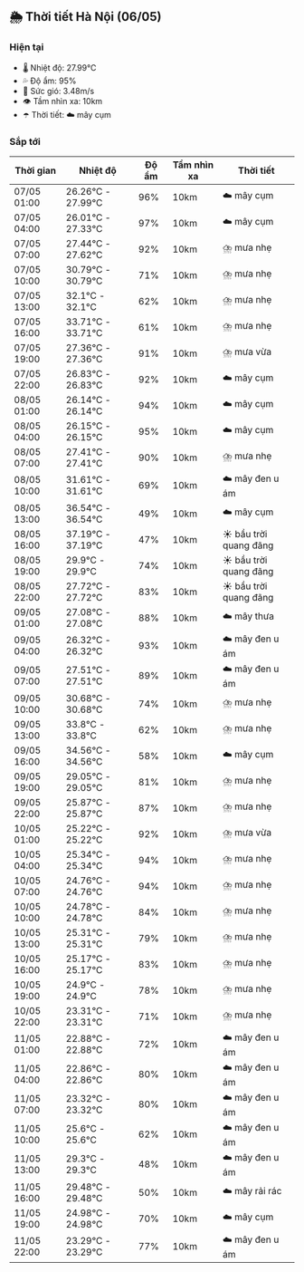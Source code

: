 ## 🌦️ Thời tiết Hà Nội (06/05)

### Hiện tại

- 🌡️ Nhiệt độ: 27.99℃
- 💦 Độ ẩm: 95%
- 💨 Sức gió: 3.48m/s
- 👁️ Tầm nhìn xa: 10km
- ☂️ Thời tiết: ☁️ mây cụm

### Sắp tới

| Thời gian | Nhiệt độ | Độ ẩm | Tầm nhìn xa | Thời tiết |
| --- | --- | --- | --- | --- |
| 07/05 01:00 | 26.26℃ - 27.99℃ | 96% | 10km | ☁️ mây cụm |
| 07/05 04:00 | 26.01℃ - 27.33℃ | 97% | 10km | ☁️ mây cụm |
| 07/05 07:00 | 27.44℃ - 27.62℃ | 92% | 10km | ⛈️ mưa nhẹ |
| 07/05 10:00 | 30.79℃ - 30.79℃ | 71% | 10km | ⛈️ mưa nhẹ |
| 07/05 13:00 | 32.1℃ - 32.1℃ | 62% | 10km | ⛈️ mưa nhẹ |
| 07/05 16:00 | 33.71℃ - 33.71℃ | 61% | 10km | ⛈️ mưa nhẹ |
| 07/05 19:00 | 27.36℃ - 27.36℃ | 91% | 10km | ⛈️ mưa vừa |
| 07/05 22:00 | 26.83℃ - 26.83℃ | 92% | 10km | ☁️ mây cụm |
| 08/05 01:00 | 26.14℃ - 26.14℃ | 94% | 10km | ☁️ mây cụm |
| 08/05 04:00 | 26.15℃ - 26.15℃ | 95% | 10km | ☁️ mây cụm |
| 08/05 07:00 | 27.41℃ - 27.41℃ | 90% | 10km | ⛈️ mưa nhẹ |
| 08/05 10:00 | 31.61℃ - 31.61℃ | 69% | 10km | ☁️ mây đen u ám |
| 08/05 13:00 | 36.54℃ - 36.54℃ | 49% | 10km | ☁️ mây cụm |
| 08/05 16:00 | 37.19℃ - 37.19℃ | 47% | 10km | ☀️ bầu trời quang đãng |
| 08/05 19:00 | 29.9℃ - 29.9℃ | 74% | 10km | ☀️ bầu trời quang đãng |
| 08/05 22:00 | 27.72℃ - 27.72℃ | 83% | 10km | ☀️ bầu trời quang đãng |
| 09/05 01:00 | 27.08℃ - 27.08℃ | 88% | 10km | ☁️ mây thưa |
| 09/05 04:00 | 26.32℃ - 26.32℃ | 93% | 10km | ☁️ mây đen u ám |
| 09/05 07:00 | 27.51℃ - 27.51℃ | 89% | 10km | ☁️ mây đen u ám |
| 09/05 10:00 | 30.68℃ - 30.68℃ | 74% | 10km | ⛈️ mưa nhẹ |
| 09/05 13:00 | 33.8℃ - 33.8℃ | 62% | 10km | ⛈️ mưa nhẹ |
| 09/05 16:00 | 34.56℃ - 34.56℃ | 58% | 10km | ☁️ mây cụm |
| 09/05 19:00 | 29.05℃ - 29.05℃ | 81% | 10km | ⛈️ mưa nhẹ |
| 09/05 22:00 | 25.87℃ - 25.87℃ | 87% | 10km | ⛈️ mưa nhẹ |
| 10/05 01:00 | 25.22℃ - 25.22℃ | 92% | 10km | ⛈️ mưa vừa |
| 10/05 04:00 | 25.34℃ - 25.34℃ | 94% | 10km | ⛈️ mưa nhẹ |
| 10/05 07:00 | 24.76℃ - 24.76℃ | 94% | 10km | ⛈️ mưa nhẹ |
| 10/05 10:00 | 24.78℃ - 24.78℃ | 84% | 10km | ⛈️ mưa nhẹ |
| 10/05 13:00 | 25.31℃ - 25.31℃ | 79% | 10km | ⛈️ mưa nhẹ |
| 10/05 16:00 | 25.17℃ - 25.17℃ | 83% | 10km | ⛈️ mưa nhẹ |
| 10/05 19:00 | 24.9℃ - 24.9℃ | 78% | 10km | ⛈️ mưa nhẹ |
| 10/05 22:00 | 23.31℃ - 23.31℃ | 71% | 10km | ⛈️ mưa nhẹ |
| 11/05 01:00 | 22.88℃ - 22.88℃ | 72% | 10km | ☁️ mây đen u ám |
| 11/05 04:00 | 22.86℃ - 22.86℃ | 80% | 10km | ☁️ mây đen u ám |
| 11/05 07:00 | 23.32℃ - 23.32℃ | 80% | 10km | ☁️ mây đen u ám |
| 11/05 10:00 | 25.6℃ - 25.6℃ | 62% | 10km | ☁️ mây đen u ám |
| 11/05 13:00 | 29.3℃ - 29.3℃ | 48% | 10km | ☁️ mây đen u ám |
| 11/05 16:00 | 29.48℃ - 29.48℃ | 50% | 10km | ☁️ mây rải rác |
| 11/05 19:00 | 24.98℃ - 24.98℃ | 70% | 10km | ☁️ mây cụm |
| 11/05 22:00 | 23.29℃ - 23.29℃ | 77% | 10km | ☁️ mây đen u ám |
